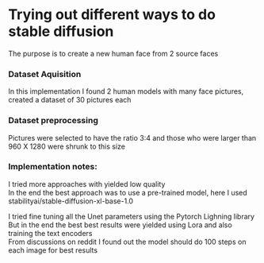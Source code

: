 # Trying out different ways to do stable diffusion

 

The purpose is to create a new human face from 2 source faces

### Dataset Aquisition
In this implementation I found 2 human models with many face pictures, created a dataset of 30 pictures each


### Dataset preprocessing 

Pictures were selected to have the ratio 3:4 and those who were larger than 960 X 1280 were shrunk to this size

### Implementation notes:

I tried more approaches with yielded low quality \
In the end the best approach was to use a pre-trained model, here I used stabilityai/stable-diffusion-xl-base-1.0

I tried fine tuning all the Unet parameters using the Pytorch Lighning library \
But in the end the best best results were yielded using Lora and also training the text encoders\
From discussions on reddit I found out the model should do 100 steps on each image for best results


